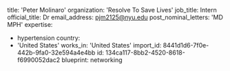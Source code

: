 title: 'Peter Molinaro'
organization: 'Resolve To Save Lives'
job_title: Intern
official_title: Dr
email_address: pjm2125@nyu.edu
post_nominal_letters: 'MD MPH'
expertise:
  - hypertension
country:
  - 'United States'
works_in: 'United States'
import_id: 8441d1d6-7f0e-442b-9fa0-32e594a4e4bb
id: 134ca117-8bb2-4520-8618-f6990052dac2
blueprint: networking
